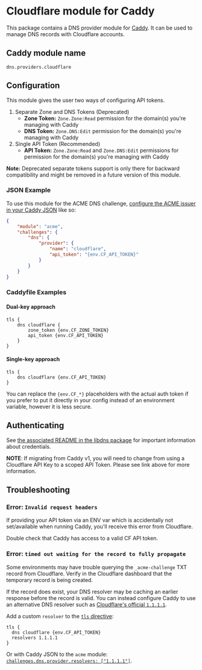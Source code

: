 Cloudflare module for Caddy
===========================

This package contains a DNS provider module for [Caddy](https://github.com/caddyserver/caddy). It can be used to manage DNS records with Cloudflare accounts.

## Caddy module name

```
dns.providers.cloudflare
```

## Configuration

This module gives the user two ways of configuring API tokens.

1. Separate Zone and DNS Tokens (Deprecated)
	- **Zone Token:** `Zone.Zone:Read` permission for the domain(s) you're managing with Caddy
	- **DNS Token:** `Zone.DNS:Edit` permission for the domain(s) you're managing with Caddy 
2. Single API Token (Recommended)
	- **API Token:** `Zone.Zone:Read` and `Zone.DNS:Edit` permissions for permission for the domain(s) you're managing with Caddy 

**Note:** Deprecated separate tokens support is only there for backward compatibility and might be removed in a future version of this module.

### JSON Example

To use this module for the ACME DNS challenge, [configure the ACME issuer in your Caddy JSON](https://caddyserver.com/docs/json/apps/tls/automation/policies/issuers/acme/) like so:

```json
{
	"module": "acme",
	"challenges": {
		"dns": {
			"provider": {
				"name": "cloudflare",
				"api_token": "{env.CF_API_TOKEN}"
			}
		}
	}
}
```

### Caddyfile Examples

#### Dual-key approach

```Caddyfile
tls {
	dns cloudflare {
		zone_token {env.CF_ZONE_TOKEN}
		api_token {env.CF_API_TOKEN}
	}
}
```

#### Single-key approach

```Caddyfile
tls {
	dns cloudflare {env.CF_API_TOKEN}
}
```

You can replace the `{env.CF_*}` placeholders with the actual auth token if you prefer to put it directly in your config instead of an environment variable, however it is less secure.


## Authenticating

See [the associated README in the libdns package](https://github.com/libdns/cloudflare) for important information about credentials.

**NOTE**: If migrating from Caddy v1, you will need to change from using a Cloudflare API Key to a scoped API Token. Please see link above for more information.

## Troubleshooting

### Error: `Invalid request headers`

If providing your API token via an ENV var which is accidentally not set/available when running Caddy, you'll receive this error from Cloudflare.

Double check that Caddy has access to a valid CF API token.

### Error: `timed out waiting for the record to fully propagate`

Some environments may have trouble querying the `_acme-challenge` TXT record from Cloudflare. Verify in the Cloudflare dashboard that the temporary record is being created.

If the record does exist, your DNS resolver may be caching an earlier response before the record is valid. You can instead configure Caddy to use an alternative DNS resolver such as [Cloudflare's official `1.1.1.1`](https://www.cloudflare.com/en-gb/learning/dns/what-is-1.1.1.1/).

Add a custom `resolver` to the [`tls` directive](https://caddyserver.com/docs/caddyfile/directives/tls):

```
tls {
  dns cloudflare {env.CF_API_TOKEN}
  resolvers 1.1.1.1
}
```

Or with Caddy JSON to the `acme` module: [`challenges.dns.provider.resolvers: ["1.1.1.1"]`](https://caddyserver.com/docs/json/apps/tls/automation/policies/issuer/acme/challenges/dns/resolvers/).
